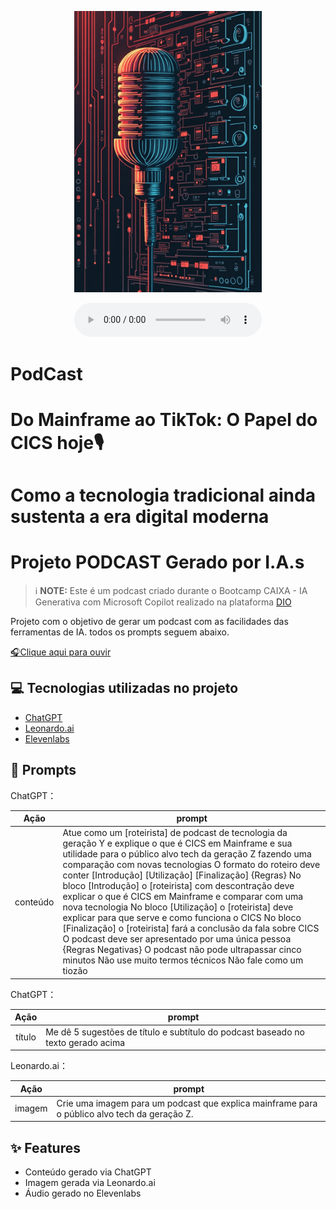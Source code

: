 <p align="center">
<img 
    src="./podcast_leonardo.jpeg"
    width="300"
/>
</p>

<div align="center">
    <audio src="/ElevenLabs_Bill.mp3" controls title="Podcast Do Mainframe ao TikTok: O Papel do CICS hoje: Como a tecnologia tradicional ainda sustenta a era digital moderna"></audio>
</div>

# PodCast 
# Do Mainframe ao TikTok: O Papel do CICS hoje🎙
# Como a tecnologia tradicional ainda sustenta a era digital moderna

# Projeto PODCAST Gerado por I.A.s


 > ℹ️ **NOTE:** Este é um podcast criado durante o Bootcamp CAIXA - IA Generativa com Microsoft Copilot realizado na plataforma [DIO](https://dio.me)

Projeto com o objetivo de gerar um podcast com as facilidades das ferramentas de IA. todos os prompts seguem abaixo.

<a href="https://github.com/lcarol19/podcast-ia-generativa/blob/main/ElevenLabs_Bill.mp3"> 🎧Clique aqui para ouvir</a>



## 💻 Tecnologias utilizadas no projeto

- [ChatGPT](https://chat.openai.com/) 
- [Leonardo.ai](https://app.leonardo.ai//) 
- [Elevenlabs](https://elevenlabs.io/)

## 🧠 Prompts


ChatGPT：

|  Ação    |prompt                                                                                 
| :------: | -------------------------------------------------------------------------------------------------------------------------------------------------------------------------------------------------------------------------------------------------------------------------------------------------------------------------------------------------------------------------------------------------------------------------------------------------------------------------------------------------------------------------------------------------------------------------------------------------------------------------------------------------------------------------------------------------------------------------------------------------------------------------- |
| conteúdo | Atue como um [roteirista] de podcast de tecnologia da geração Y e explique o que é CICS em Mainframe e sua utilidade para o público alvo tech da geração Z fazendo uma comparação com novas tecnologias O formato do roteiro deve conter [Introdução] [Utilização] [Finalização] {Regras} No bloco [Introdução] o [roteirista] com descontração deve explicar o que é CICS em Mainframe e comparar com uma nova tecnologia No bloco [Utilização] o [roteirista] deve explicar para que serve e como funciona o CICS No bloco [Finalização] o [roteirista] fará a conclusão da fala sobre CICS O podcast deve ser apresentado por uma única pessoa {Regras Negativas} O podcast não pode ultrapassar cinco minutos Não use muito termos técnicos Não fale como um tiozão

ChatGPT：

|  Ação    |prompt                                                                            |     
| :------: | ---------------------------------------------------------------------------------|
|  título  | Me dê 5 sugestões de título e subtítulo do podcast baseado no texto gerado acima |

Leonardo.ai：

|  Ação  | prompt                                                                                       |
| :----: | -------------------------------------------------------------------------------------------- |
| imagem | Crie uma imagem para um podcast que explica mainframe para o público alvo tech da geração Z. |



## ✨ Features

- Conteúdo gerado via ChatGPT
- Imagem gerada via Leonardo.ai
- Áudio gerado no Elevenlabs


